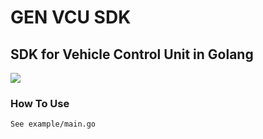 # GEN VCU SDK

## SDK for Vehicle Control Unit in Golang

![](https://github.com/pudjamansyurin/gen.vcu.sdk/actions/workflows/go_test.yml/badge.svg)

### How To Use

`See example/main.go`
